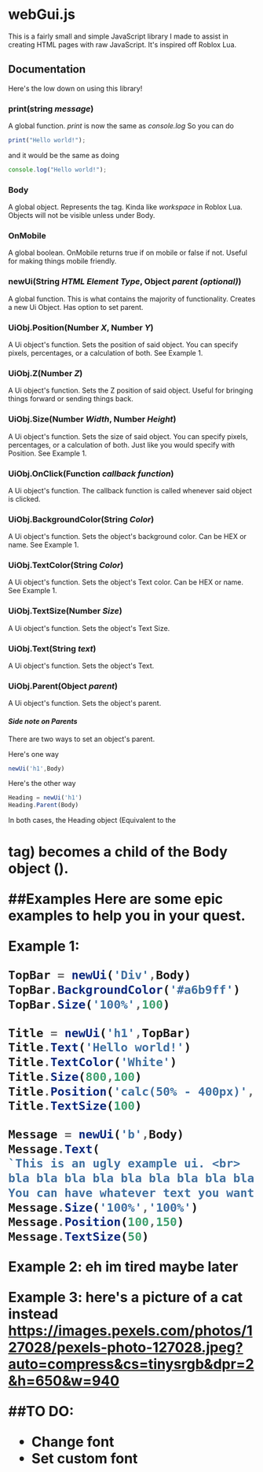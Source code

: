 # webGui.js

This is a fairly small and simple JavaScript library I made to assist in creating HTML pages with raw JavaScript.
It's inspired off Roblox Lua.

## **Documentation**
Here's the low down on using this library!


### print(string *message*)
A global function.
*print* is now the same as *console.log*
So you can do 
```js
print("Hello world!");
```
and it would be the same as doing
```js
console.log("Hello world!");
```

### Body
A global object.
Represents the <body> tag.
Kinda like *workspace* in Roblox Lua.
Objects will not be visible unless under Body.

### OnMobile
A global boolean.
OnMobile returns true if on mobile or false if not.
Useful for making things mobile friendly.

### newUi(String *HTML Element Type*, Object *parent (optional)*)
A global function.
This is what contains the majority of functionality.
Creates a new Ui Object.
Has option to set parent.

### UiObj.**Position**(Number *X*, Number *Y*)
A Ui object's function.
Sets the position of said object.
You can specify pixels, percentages, or a calculation of both.
See Example 1.

### UiObj.**Z**(Number *Z*)
A Ui object's function.
Sets the Z position of said object.
Useful for bringing things forward or sending things back.

### UiObj.**Size**(Number *Width*, Number *Height*)
A Ui object's function.
Sets the size of said object.
You can specify pixels, percentages, or a calculation of both.
Just like you would specify with Position.
See Example 1.

### UiObj.**OnClick**(Function *callback function*)
A Ui object's function.
The callback function is called whenever said object is clicked.

### UiObj.**BackgroundColor**(String *Color*)
A Ui object's function.
Sets the object's background color.
Can be HEX or name.
See Example 1.

### UiObj.**TextColor**(String *Color*)
A Ui object's function.
Sets the object's Text color.
Can be HEX or name.
See Example 1.

### UiObj.**TextSize**(Number *Size*)
A Ui object's function.
Sets the object's Text Size.

### UiObj.**Text**(String *text*)
A Ui object's function.
Sets the object's Text.

### UiObj.**Parent**(Object *parent*)
A Ui object's function.
Sets the object's parent.


#### *Side note on Parents*
There are two ways to set an object's parent.

Here's one way
```js
newUi('h1',Body)
```
Here's the other way
```js
Heading = newUi('h1')
Heading.Parent(Body)
```
In both cases, the Heading object (Equivalent to the <h1> tag) becomes a child of the Body object (<Body>).


##Examples
Here are some epic examples to help you in your quest.

Example 1:
```js
TopBar = newUi('Div',Body)
TopBar.BackgroundColor('#a6b9ff')
TopBar.Size('100%',100)

Title = newUi('h1',TopBar)
Title.Text('Hello world!')
Title.TextColor('White')
Title.Size(800,100)
Title.Position('calc(50% - 400px)',-10)
Title.TextSize(100)

Message = newUi('b',Body)
Message.Text(
`This is an ugly example ui. <br>
bla bla bla bla bla bla bla bla bla bla<br>
You can have whatever text you want here`)
Message.Size('100%','100%')
Message.Position(100,150)
Message.TextSize(50)
```

Example 2:
eh im tired maybe later

Example 3:
here's a picture of a cat instead
https://images.pexels.com/photos/127028/pexels-photo-127028.jpeg?auto=compress&cs=tinysrgb&dpr=2&h=650&w=940



##TO DO:
- Change font
- Set custom font








